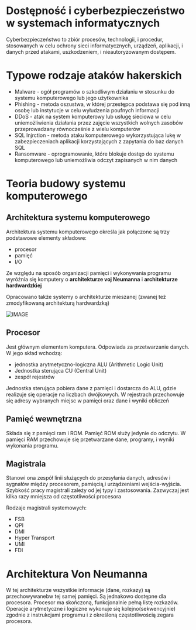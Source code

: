 # Dostępność i cyberbezpieczeństwo w systemach informatycznych
Cyberbezpieczeństwo to zbiór procesów, technologii, i procedur, stosowanych w celu ochrony sieci informatycznych, urządzeń, aplikacji, i danych przed atakami, uszkodzeniem, i nieautoryzowanym dostępem.
# Typowe rodzaje ataków hakerskich
- Malware - ogół programów o szkodliwym działaniu w stosunku do systemu komputerowego lub jego użytkownika
- Phishing - metoda oszustwa, w której przestępca podstawa się pod inną osobę lub instytucje w celu wyłudzenia poufnych informacji
- DDoS - atak na system komputerowy lub usługę sieciowa w celu uniemożliwienia działania przez zajęcie wszystkich wolnych zasobów przeprowadzany równocześnie z wielu komputerów
- SQL Injrction - metoda ataku komputerowego wykorzystująca lukę w zabezpieczeniach aplikacji korzystających z zapytania do baz danych SQL
- Ransomware - oprogramowanie, które blokuje dostęp do systemu komputerowego lub uniemożliwia odczyt zapisanych w nim danych

# Teoria budowy systemu komputerowego 
## Architektura systemu komputerowego
Architektura systemu komputerowego określa jak połączone są trzy podstawowe elementy składowe:
- procesor
- pamięć 
- I/O

Ze względu na sposób organizacji pamięci i wykonywania programu wyróżnia się komputery o **architekturze voj Neumanna** i **architekturze hardwardzkiej**

Opracowano także systemy o architekturze mieszanej (zwanej też zmodyfikowaną architekturą hardwardzką)

![IMAGE](https://encrypted-tbn0.gstatic.com/images?q=tbn:ANd9GcSrWHzIPHNtD9Dov67vhz0dH4YbCU7pxak55g&usqp=CAU)

## Procesor
Jest głównym elementem komputera. Odpowiada za przetwarzanie danych. W jego skład wchodzą:
- jednostka arytmetyczno-logiczna ALU (Arithmetic Logic Unit)
- Jednostka sterująca CU (Central Unit)
- zespół rejestrów

Jednostka sterująca pobiera dane z pamięci i dostarcza do ALU, gdzie realizuje się operacje na liczbach dwójkowych. W rejestrach przechowuje się adresy wybranych miejsc w pamięci oraz dane i wyniki obliczeń 

## Pamięć wewnętrzna
Składa się z pamięci ram i ROM. Pamięć ROM służy jedynie do odczytu. W pamięci RAM przechowuje się przetwarzane dane, programy, i wyniki wykonania programu.

## Magistrala
Stanowi ona zespół linii służących do przesyłania danych, adresów i sygnałów między procesorem, pamięcią,i urządzeniami wejścia-wyjścia. Szybkość pracy magistrali zależy od jej typy i zastosowania. Zazwyczaj jest kilka razy mniejsza od częstotliwości procesora

Rodzaje magistrali systemowych:
- FSB
- QPI
- DMI
- Hyper Transport
- UMI
- FDI

# Architektura Von Neumanna
W tej architekturze wszystkie informacje (dane, rozkazy) są przechowywanebw tej samej pamięci. Są jednakowo dostępne dla procesora. Procesor ma skończoną, funkcjonalnie pełną listę rozkazów. Operacje arytmetyczne i logiczne wykonuje się kolejno(sekwencyjnie) zgodnie z instrukcjami programu i z określoną częstotliwością zegara procesora.
